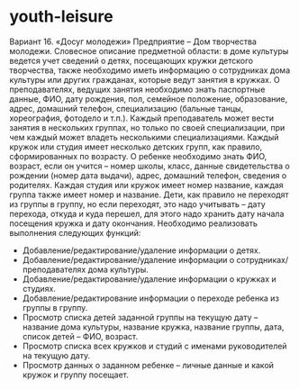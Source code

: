 # youth-leisure

Вариант 16. «Досуг молодежи» 
Предприятие – Дом творчества молодежи.
Словесное описание предметной области: в доме культуры ведется учет сведений о
детях, посещающих кружки детского творчества, также необходимо иметь информацию о
сотрудниках дома культуры или других гражданах, которые ведут занятия в кружках. О
преподавателях, ведущих занятия необходимо знать паспортные данные, ФИО, дату
рождения, пол, семейное положение, образование, адрес, домашний телефон, специализацию
(бальные танцы, хореография, фотодело и т.п.). Каждый преподаватель может вести занятия
в нескольких группах, но только по своей специализации, при чем каждый может владеть
несколькими специализациями. Каждый кружок или студия имеет несколько детских групп,
как правило, сформированных по возрасту. О ребенке необходимо знать ФИО, возраст, если
он учится – номер школы, класс, данные свидетельства о рождении (номер дата выдачи),
адрес, домашний телефон, сведения о родителях. Каждая студия или кружок имеет номер
название, каждая группа также имеет номер и название. Дети, как правило не переходят из
группы в группу, но если переходят, это надо учитывать – дату перехода, откуда и куда
перешел, для этого надо хранить дату начала посещения кружка и дату окончания.
Необходимо реализовать выполнения следующих функций:
- Добавление/редактирование/удаление информации о детях.
- Добавление/редактирование/удаление информации о сотрудниках/преподавателях
дома культуры.
- Добавление/редактирование/удаление информации о кружках и студиях.
- Добавление/редактирование информации о переходе ребенка из группы в группу.
- Просмотр списка детей заданной группы на текущую дату – название дома
культуры, название кружка, название группы, дата, список детей – ФИО, возраст.
- Просмотр списка всех кружков и студий с именами руководителей на текущую
дату.
- Просмотр данных о заданном ребенке – личные данные и какой кружок и группу
посещает.